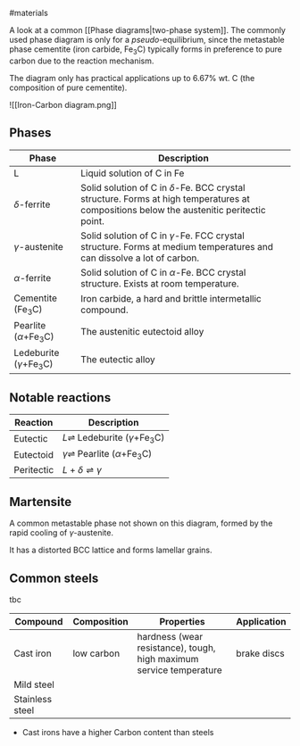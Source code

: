 #materials

A look at a common [[Phase diagrams|two-phase system]]. The commonly used phase diagram is only for a *pseudo*-equilibrium, since the metastable phase cementite (iron carbide, Fe$_3$C) typically forms in preference to pure carbon due to the reaction mechanism.

The diagram only has practical applications up to 6.67% wt. C (the composition of pure cementite).

![[Iron-Carbon diagram.png]]
## Phases
| Phase | Description |
| ---- | ---- |
| L | Liquid solution of C in Fe |
| $\delta$-ferrite | Solid solution of C in $\delta$-Fe. BCC crystal structure. Forms at high temperatures at compositions below the austenitic peritectic point. |
| $\gamma$-austenite | Solid solution of C in $\gamma$-Fe. FCC crystal structure. Forms at medium temperatures and can dissolve a lot of carbon. |
| $\alpha$-ferrite | Solid solution of C in $\alpha$-Fe. BCC crystal structure. Exists at room temperature. |
| Cementite (Fe$_3$C) | Iron carbide, a hard and brittle intermetallic compound. |
| Pearlite ($\alpha+$Fe$_3$C) | The austenitic eutectoid alloy |
| Ledeburite ($\gamma+$Fe$_3$C) | The eutectic alloy |
## Notable reactions
| Reaction | Description |
| ---- | ---- |
| Eutectic | $L\rightleftharpoons$ Ledeburite ($\gamma+$Fe$_3$C) |
| Eutectoid | $\gamma \rightleftharpoons$ Pearlite ($\alpha+$Fe$_3$C) |
| Peritectic | $L+\delta\rightleftharpoons\gamma$ |
## Martensite
A common metastable phase not shown on this diagram, formed by the rapid cooling of $\gamma$-austenite.

It has a distorted BCC lattice and forms lamellar grains.
## Common steels
tbc

| Compound | Composition | Properties | Application |
| ---- | ---- | ---- | ---- |
| Cast iron | low carbon | hardness (wear resistance), tough, high maximum service temperature | brake discs |
| Mild steel |  |  |  |
| Stainless steel |  |  |  |
- Cast irons have a higher Carbon content than steels